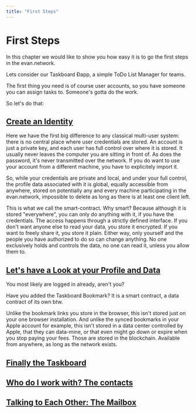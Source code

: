 ```yaml
---
title: "First Steps"
---
```

# First Steps

In this chapter we would like to show you how easy it is to go the first steps in the evan.network.

Lets consider our Taskboard Ðapp, a simple ToDo List Manager for teams.

The first thing you need is of course user accounts, so you have someone you can assign tasks to.
Someone's gotta do the work.

So let's do that:  

## [Create an Identity](/tutorial/create-identity)

Here we have the first big difference to any classical multi-user system: there is no central place
where user credentials are stored. An account is just a private key, and each user has full control over
where it is stored. It usually never leaves the computer you are sitting in front of. As does the password, it's never transmitted over the network. If you do want to use your account from a different machine, you have to explicitely import it.

So, while your credentials are private and local, and under your full control, the profile data associated with it is global, equally accessible from anywhere, stored on potentially any and every machine participating in the evan.network, impossible to delete as long as there is at least one client left.

This is what we call the smart-contract. Why smart? Because although it is stored "everywhere", you can only do anything with it, if you have the credentials. The access happens through a strictly defined interface. If you don't want anyone else to read your data, you store it encrypted. If you want to freely share it, you store it plain. Either way, only yourself and the people you have authorized to do so can change anything. No one exclusively holds and controls the data, no one can read it, unless you allow them to.

## [Let's have a Look at your Profile and Data](/tutorial/dashboard)
You most likely are logged in already, aren't you?

Have you added the Taskboard Bookmark? It is a smart contract, a data contract of its own btw.

Unlike the bookmark links you store in the browser, this isn't stored just on your one browser installation. And unlike the synced bookmarks in your Apple account for example, this isn't stored in a data center controlled by Apple, that they can data-mine, or that even might go down or expire when you stop paying your fees. Those are stored in the blockchain. Available from anywhere, as long as the network exists.

## [Finally the Taskboard](/tutorial/taskboard)

## [Who do I work with? The contacts](/tutorial/contacts)

## [Talking to Each Other: The Mailbox](/tutorial/mailbox)

